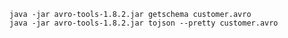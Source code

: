 `java -jar avro-tools-1.8.2.jar getschema customer.avro` <br>
`java -jar avro-tools-1.8.2.jar tojson --pretty customer.avro`
